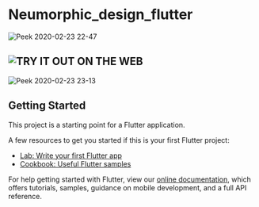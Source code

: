 # Neumorphic_design_flutter


![Peek 2020-02-23 22-47](https://user-images.githubusercontent.com/31410839/75132113-c0d22900-56fb-11ea-8e6b-bce6f72ab26e.gif)

## ![TRY IT OUT ON THE WEB](https://maheshmnj.github.io/neumorphism)
![Peek 2020-02-23 23-13](https://user-images.githubusercontent.com/31410839/75132075-9ed8a680-56fb-11ea-8f11-b420d157bf3c.gif)


## Getting Started

This project is a starting point for a Flutter application.

A few resources to get you started if this is your first Flutter project:

- [Lab: Write your first Flutter app](https://flutter.dev/docs/get-started/codelab)
- [Cookbook: Useful Flutter samples](https://flutter.dev/docs/cookbook)

For help getting started with Flutter, view our
[online documentation](https://flutter.dev/docs), which offers tutorials,
samples, guidance on mobile development, and a full API reference.
